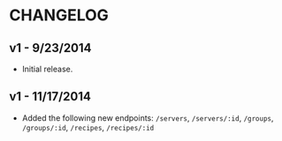 CHANGELOG
=========

## v1 - 9/23/2014

- Initial release.
 
## v1 - 11/17/2014

- Added the following new endpoints: `/servers`, `/servers/:id`, `/groups`, `/groups/:id`, `/recipes`, `/recipes/:id`
